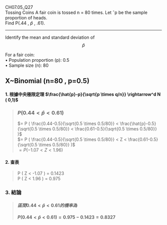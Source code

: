 CH07.05_Q27  
Tossing Coins A fair coin is tossed n = 80 times. Let ˆp be the sample proportion of heads.  
Find P(.44 , $\hat{p}$ , .61).   


---
Identify the mean and standard deviation of $$\hat{p}$$  

For a fair coin:  
•	Population proportion (p): 0.5  
•	Sample size (n): 80  

## X~Binomial (n=80 , p=0.5)  

#### 1. 根據中央極限定理 $\frac{\hat{p}-p}{\sqrt{p \times q/n}} \rightarrow^d N ( 0,1)$  
>### $P (0.44 < \hat{p} < 0.61 )$  
> $= P ( \frac{0.44-0.5}{\sqrt{0.5 \times 0.5/80}} < \frac{\hat{p}-0.5}{\sqrt{0.5 \times 0.5/80}} < \frac{0.61-0.5}{\sqrt{0.5 \times 0.5/80}} )$  
> $= P ( \frac{0.44-0.5}{\sqrt{0.5 \times 0.5/80}} < Z < \frac{0.61-0.5}{\sqrt{0.5 \times 0.5/80}} )$  
> $= P ( -1.07 < Z < 1.96 )$

#### 2. 查表  
> P ( Z < -1.07 ) = 0.1423  
> P ( Z < 1.96 ) = 0.975
  
### 3. 結論
>#### $區間 0.44 < \hat{p} < 0.61 的機率為$  
>#### $P (0.44 < \hat{p} < 0.61 ) = 0.975 - 0.1423 = 0.8327$  
